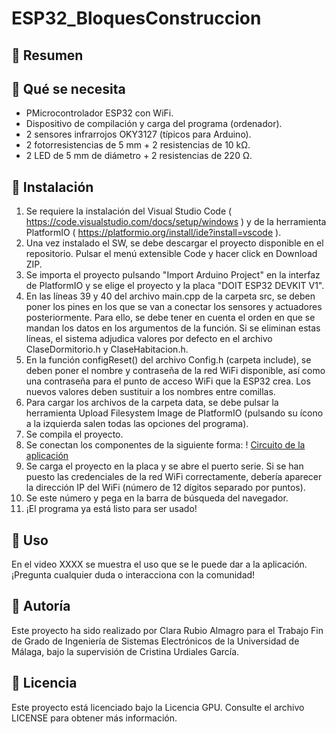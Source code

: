 # ESP32_BloquesConstruccion

## 🧱 Resumen


## 🧱 Qué se necesita 

+ PMicrocontrolador ESP32 con WiFi.
+ Dispositivo de compilación y carga del programa (ordenador).
+ 2 sensores infrarrojos OKY3127 (típicos para Arduino).
+ 2 fotorresistencias de 5 mm + 2 resistencias de 10 kΩ.
+ 2 LED de 5 mm de diámetro + 2 resistencias de 220 Ω.

## 🧱 Instalación
1. Se requiere la instalación del Visual Studio Code ( https://code.visualstudio.com/docs/setup/windows ) y de la herramienta PlatformIO ( https://platformio.org/install/ide?install=vscode ).
2. Una vez instalado el SW, se debe descargar el proyecto disponible en el repositorio. Pulsar el menú extensible Code y hacer click en Download ZIP.
3. Se importa el proyecto pulsando "Import Arduino Project" en la interfaz de PlatformIO y se elige el proyecto y la placa "DOIT ESP32 DEVKIT V1".
4. En las líneas 39 y 40 del archivo main.cpp de la carpeta src, se deben poner los pines en los que se van a conectar los sensores y actuadores posteriormente. Para ello, se debe tener en cuenta el orden en que se mandan los datos en los argumentos de la función. Si se eliminan estas líneas, el sistema adjudica valores por defecto en el archivo ClaseDormitorio.h y ClaseHabitacion.h.
5. En la función configReset() del archivo Config.h (carpeta include), se deben poner el nombre y contraseña de la red WiFi disponible, así como una contraseña para el punto de acceso WiFi que la ESP32 crea. Los nuevos valores deben sustituir a los nombres entre comillas.
6. Para cargar los archivos de la carpeta data, se debe pulsar la herramienta Upload Filesystem Image de PlatformIO (pulsando su ícono a la izquierda salen todas las opciones del programa).
7. Se compila el proyecto.
8. Se conectan los componentes de la siguiente forma:
! [Circuito de la aplicación](https://raw.githubusercontent.com/clararubio20/ESP32_BloquesConstruccion/main/Im%C3%A1genes%20de%20la%20p%C3%A1gina/circuito.png)
10. Se carga el proyecto en la placa y se abre el puerto serie. Si se han puesto las credenciales de la red WiFi correctamente, debería aparecer la dirección IP del WiFi (número de 12 dígitos separado por puntos).
11. Se este número y pega en la barra de búsqueda del navegador.
12. ¡El programa ya está listo para ser usado!

## 🧱 Uso
En el video XXXX se muestra el uso que se le puede dar a la aplicación. ¡Pregunta cualquier duda o interacciona con la comunidad!


## 🧱 Autoría

Este proyecto ha sido realizado por Clara Rubio Almagro para el Trabajo Fin de Grado de Ingeniería de Sistemas Electrónicos de la Universidad de Málaga, bajo la supervisión de Cristina Urdiales García.

## 🧱 Licencia
Este proyecto está licenciado bajo la Licencia GPU. Consulte el archivo LICENSE para obtener más información.
